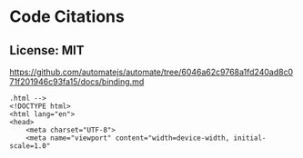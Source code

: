 # Code Citations

## License: MIT
https://github.com/automatejs/automate/tree/6046a62c9768a1fd240ad8c071f201946c93fa15/docs/binding.md

```
.html -->
<!DOCTYPE html>
<html lang="en">
<head>
    <meta charset="UTF-8">
    <meta name="viewport" content="width=device-width, initial-scale=1.0"
```

